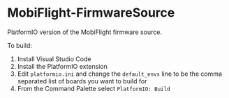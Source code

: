 # MobiFlight-FirmwareSource

PlatformIO version of the MobiFlight firmware source.

To build:

1. Install Visual Studio Code
2. Install the PlatformIO extension
3. Edit `platformio.ini` and change the `default_envs` line to be the comma separated list of boards you want to build for
4. From the Command Palette select `PlatformIO: Build`
